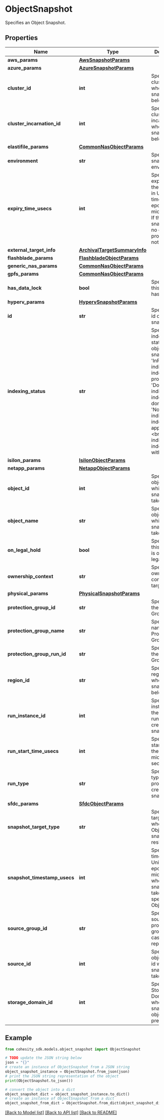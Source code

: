 # ObjectSnapshot

Specifies an Object Snapshot.

## Properties

Name | Type | Description | Notes
------------ | ------------- | ------------- | -------------
**aws_params** | [**AwsSnapshotParams**](AwsSnapshotParams.md) |  | [optional] 
**azure_params** | [**AzureSnapshotParams**](AzureSnapshotParams.md) |  | [optional] 
**cluster_id** | **int** | Specifies the cluster id where this snapshot belongs to. | [optional] 
**cluster_incarnation_id** | **int** | Specifies the cluster incarnation id where this snapshot belongs to. | [optional] 
**elastifile_params** | [**CommonNasObjectParams**](CommonNasObjectParams.md) |  | [optional] 
**environment** | **str** | Specifies the snapshot environment. | [optional] 
**expiry_time_usecs** | **int** | Specifies the expiry time of the snapshot in Unix timestamp epoch in microseconds. If the snapshot has no expiry, this property will not be set. | [optional] 
**external_target_info** | [**ArchivalTargetSummaryInfo**](ArchivalTargetSummaryInfo.md) |  | [optional] 
**flashblade_params** | [**FlashbladeObjectParams**](FlashbladeObjectParams.md) |  | [optional] 
**generic_nas_params** | [**CommonNasObjectParams**](CommonNasObjectParams.md) |  | [optional] 
**gpfs_params** | [**CommonNasObjectParams**](CommonNasObjectParams.md) |  | [optional] 
**has_data_lock** | **bool** | Specifies if this snapshot has datalock. | [optional] 
**hyperv_params** | [**HypervSnapshotParams**](HypervSnapshotParams.md) |  | [optional] 
**id** | **str** | Specifies the id of the snapshot. | [optional] 
**indexing_status** | **str** | Specifies the indexing status of objects in this snapshot.&lt;br&gt; &#39;InProgress&#39; indicates the indexing is in progress.&lt;br&gt; &#39;Done&#39; indicates indexing is done.&lt;br&gt; &#39;NoIndex&#39; indicates indexing is not applicable.&lt;br&gt; &#39;Error&#39; indicates indexing failed with error. | [optional] 
**isilon_params** | [**IsilonObjectParams**](IsilonObjectParams.md) |  | [optional] 
**netapp_params** | [**NetappObjectParams**](NetappObjectParams.md) |  | [optional] 
**object_id** | **int** | Specifies the object id which the snapshot is taken from. | [optional] 
**object_name** | **str** | Specifies the object name which the snapshot is taken from. | [optional] 
**on_legal_hold** | **bool** | Specifies if this snapshot is on legalhold. | [optional] 
**ownership_context** | **str** | Specifies the ownership context for the target. | [optional] 
**physical_params** | [**PhysicalSnapshotParams**](PhysicalSnapshotParams.md) |  | [optional] 
**protection_group_id** | **str** | Specifies id of the Protection Group. | [optional] 
**protection_group_name** | **str** | Specifies name of the Protection Group. | [optional] 
**protection_group_run_id** | **str** | Specifies id of the Protection Group Run. | [optional] 
**region_id** | **str** | Specifies the region id where this snapshot belongs to. | [optional] 
**run_instance_id** | **int** | Specifies the instance id of the protection run which create the snapshot. | [optional] 
**run_start_time_usecs** | **int** | Specifies the start time of the run in micro seconds. | [optional] 
**run_type** | **str** | Specifies the type of protection run created this snapshot. | [optional] 
**sfdc_params** | [**SfdcObjectParams**](SfdcObjectParams.md) |  | [optional] 
**snapshot_target_type** | **str** | Specifies the target type where the Object&#39;s snapshot resides. | [optional] 
**snapshot_timestamp_usecs** | **int** | Specifies the timestamp in Unix time epoch in microseconds when the snapshot is taken for the specified Object. | [optional] 
**source_group_id** | **str** | Specifies the source protection group id in case of replication. | [optional] 
**source_id** | **int** | Specifies the object source id which the snapshot is taken from. | [optional] 
**storage_domain_id** | **int** | Specifies the Storage Domain id where the snapshot of object is present. | [optional] 

## Example

```python
from cohesity_sdk.models.object_snapshot import ObjectSnapshot

# TODO update the JSON string below
json = "{}"
# create an instance of ObjectSnapshot from a JSON string
object_snapshot_instance = ObjectSnapshot.from_json(json)
# print the JSON string representation of the object
print(ObjectSnapshot.to_json())

# convert the object into a dict
object_snapshot_dict = object_snapshot_instance.to_dict()
# create an instance of ObjectSnapshot from a dict
object_snapshot_from_dict = ObjectSnapshot.from_dict(object_snapshot_dict)
```
[[Back to Model list]](../README.md#documentation-for-models) [[Back to API list]](../README.md#documentation-for-api-endpoints) [[Back to README]](../README.md)


